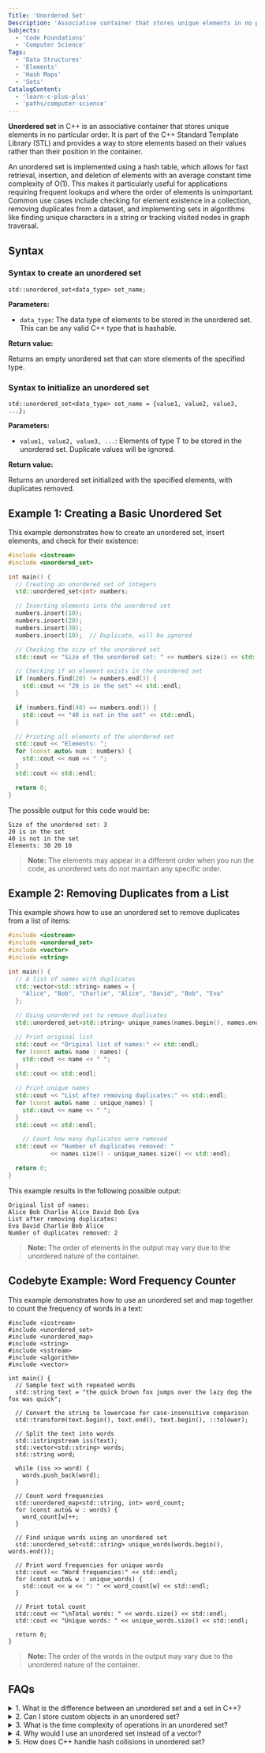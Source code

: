 ```yaml
---
Title: 'Unordered Set'
Description: 'Associative container that stores unique elements in no particular order with fast lookup operations.'
Subjects:
  - 'Code Foundations'
  - 'Computer Science'
Tags:
  - 'Data Structures'
  - 'Elements'
  - 'Hash Maps'
  - 'Sets'
CatalogContent:
  - 'learn-c-plus-plus'
  - 'paths/computer-science'
---
```


**Unordered set** in C++ is an associative container that stores unique elements in no particular order. It is part of the C++ Standard Template Library (STL) and provides a way to store elements based on their values rather than their position in the container.

An unordered set is implemented using a hash table, which allows for fast retrieval, insertion, and deletion of elements with an average constant time complexity of O(1). This makes it particularly useful for applications requiring frequent lookups and where the order of elements is unimportant. Common use cases include checking for element existence in a collection, removing duplicates from a dataset, and implementing sets in algorithms like finding unique characters in a string or tracking visited nodes in graph traversal.

## Syntax

### Syntax to create an unordered set

```pseudo
std::unordered_set<data_type> set_name;
```

**Parameters:**

- `data_type`: The data type of elements to be stored in the unordered set. This can be any valid C++ type that is hashable.

**Return value:**

Returns an empty unordered set that can store elements of the specified type.

### Syntax to initialize an unordered set

```pseudo
std::unordered_set<data_type> set_name = {value1, value2, value3, ...};
```

**Parameters:**

- `value1, value2, value3, ...`: Elements of type T to be stored in the unordered set. Duplicate values will be ignored.

**Return value:**

Returns an unordered set initialized with the specified elements, with duplicates removed.

## Example 1: Creating a Basic Unordered Set

This example demonstrates how to create an unordered set, insert elements, and check for their existence:

```cpp
#include <iostream>
#include <unordered_set>

int main() {
  // Creating an unordered set of integers
  std::unordered_set<int> numbers;

  // Inserting elements into the unordered set
  numbers.insert(10);
  numbers.insert(20);
  numbers.insert(30);
  numbers.insert(10);  // Duplicate, will be ignored

  // Checking the size of the unordered set
  std::cout << "Size of the unordered set: " << numbers.size() << std::endl;

  // Checking if an element exists in the unordered set
  if (numbers.find(20) != numbers.end()) {
    std::cout << "20 is in the set" << std::endl;
  }

  if (numbers.find(40) == numbers.end()) {
    std::cout << "40 is not in the set" << std::endl;
  }

  // Printing all elements of the unordered set
  std::cout << "Elements: ";
  for (const auto& num : numbers) {
    std::cout << num << " ";
  }
  std::cout << std::endl;

  return 0;
}
```

The possible output for this code would be:

```shell
Size of the unordered set: 3
20 is in the set
40 is not in the set
Elements: 30 20 10
```

> **Note:** The elements may appear in a different order when you run the code, as unordered sets do not maintain any specific order.

## Example 2: Removing Duplicates from a List

This example shows how to use an unordered set to remove duplicates from a list of items:

```cpp
#include <iostream>
#include <unordered_set>
#include <vector>
#include <string>

int main() {
  // A list of names with duplicates
  std::vector<std::string> names = {
    "Alice", "Bob", "Charlie", "Alice", "David", "Bob", "Eva"
  };

  // Using unordered set to remove duplicates
  std::unordered_set<std::string> unique_names(names.begin(), names.end());

  // Print original list
  std::cout << "Original list of names:" << std::endl;
  for (const auto& name : names) {
    std::cout << name << " ";
  }
  std::cout << std::endl;

  // Print unique names
  std::cout << "List after removing duplicates:" << std::endl;
  for (const auto& name : unique_names) {
    std::cout << name << " ";
  }
  std::cout << std::endl;

    // Count how many duplicates were removed
  std::cout << "Number of duplicates removed: "
            << names.size() - unique_names.size() << std::endl;

  return 0;
}
```

This example results in the following possible output:

```shell
Original list of names:
Alice Bob Charlie Alice David Bob Eva
List after removing duplicates:
Eva David Charlie Bob Alice
Number of duplicates removed: 2
```

> **Note:** The order of elements in the output may vary due to the unordered nature of the container.

## Codebyte Example: Word Frequency Counter

This example demonstrates how to use an unordered set and map together to count the frequency of words in a text:

```codebyte/cpp
#include <iostream>
#include <unordered_set>
#include <unordered_map>
#include <string>
#include <sstream>
#include <algorithm>
#include <vector>

int main() {
  // Sample text with repeated words
  std::string text = "the quick brown fox jumps over the lazy dog the fox was quick";

  // Convert the string to lowercase for case-insensitive comparison
  std::transform(text.begin(), text.end(), text.begin(), ::tolower);

  // Split the text into words
  std::istringstream iss(text);
  std::vector<std::string> words;
  std::string word;

  while (iss >> word) {
    words.push_back(word);
  }

  // Count word frequencies
  std::unordered_map<std::string, int> word_count;
  for (const auto& w : words) {
    word_count[w]++;
  }

  // Find unique words using an unordered set
  std::unordered_set<std::string> unique_words(words.begin(), words.end());

  // Print word frequencies for unique words
  std::cout << "Word frequencies:" << std::endl;
  for (const auto& w : unique_words) {
    std::cout << w << ": " << word_count[w] << std::endl;
  }

  // Print total count
  std::cout << "\nTotal words: " << words.size() << std::endl;
  std::cout << "Unique words: " << unique_words.size() << std::endl;

  return 0;
}
```

> **Note:** The order of the words in the output may vary due to the unordered nature of the container.

## FAQs

<details>
<summary>1. What is the difference between an unordered set and a set in C++?</summary>
<p>The `std::unordered_set` uses a hash table for implementation, providing an average O(1) time complexity for search, insert, and delete operations. The `std::set` uses a balanced binary search tree (typically a red-black tree), providing O(log n) time complexity for these operations. Additionally, `std::set` keeps elements in sorted order, while `std::unordered_set` does not maintain any ordering.</p>
</details>

<details>
<summary>2. Can I store custom objects in an unordered set?</summary>
<p>Yes, but you need to define a custom hash function and equality comparator so the unordered set can correctly manage your custom objects. This can be done by either specializing the `std::hash` template for your class or by providing a custom hash function object when creating the unordered set.</p>
</details>

<details>
<summary>3. What is the time complexity of operations in an unordered set?</summary>
<p>On average, insertion, deletion, and search operations have O(1) time complexity. In rare worst-case scenarios (e.g., when many elements hash to the same bucket), these operations can degrade to O(n) time complexity.</p>
</details>

<details>
<summary>4. Why would I use an unordered set instead of a vector?</summary>
<p>Use an unordered set when you need fast lookups and need to ensure unique elements. Vectors are better when you need to maintain insertion order or allow duplicates.</p>
</details>

<details>
<summary>5. How does C++ handle hash collisions in unordered set?</summary>
<p>When multiple elements hash to the same bucket, C++ implementations typically use a linked list or another suitable data structure to store all elements in that bucket. During lookup, it traverses this structure to find the exact match.</p>
</details>
